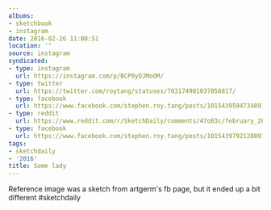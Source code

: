 ```yaml
---
albums:
- sketchbook
- instagram
date: 2016-02-26 11:08:51
location: ''
source: instagram
syndicated:
- type: instagram
  url: https://instagram.com/p/BCP0yDJMoOM/
- type: twitter
  url: https://twitter.com/roytang/statuses/703174901037858817/
- type: facebook
  url: https://www.facebook.com/stephen.roy.tang/posts/10154395947348912:1
- type: reddit
  url: https://www.reddit.com/r/SketchDaily/comments/47o83c/february_26th_free_draw_friday/d0egeaj/
- type: facebook
  url: https://www.facebook.com/stephen.roy.tang/posts/10154397921288912
tags:
- sketchdaily
- '2016'
title: Some lady
---
```


Reference image was a sketch from artgerm's fb page, but it ended up a bit different #sketchdaily